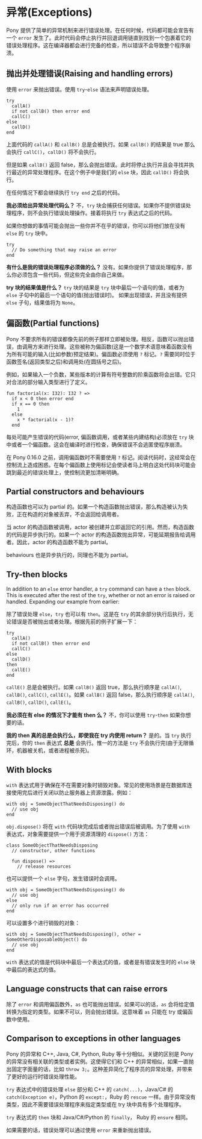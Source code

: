 # 异常(Exceptions)

Pony 提供了简单的异常机制来进行错误处理。在任何时候，代码都可能会宣告有一个 `error` 发生了。此时代码会停止执行并回退调用链直到找到一个包裹着它的错误处理程序。这在编译器都会进行完备的检查，所以错误不会导致整个程序崩溃。

## 抛出并处理错误(Raising and handling errors)

使用 `error` 来抛出错误。使用 `try`-`else` 语法来声明错误处理。

```pony
try
  callA()
  if not callB() then error end
  callC()
else
  callD()
end
```

上面代码的 `callA()` 和 `callB()` 总是会被执行。如果 `callB()` 的结果是 true 那么会执行 `callC()`，`callD()` 将不会执行。

但是如果 `callB()` 返回 false，那么会抛出错误。此时将停止执行并且会寻找并执行最近的异常处理程序。在这个例子中是我们的 `else` 块，因此 `callD()` 将会执行。

在任何情况下都会继续执行 `try end` 之后的代码。

__我必须给出异常处理代码么？__ 不，`try` 块会捕获任何错误。如果你不提供错误处理程序，则不会执行错误处理操作。接着将执行 `try` 表达式之后的代码。

如果你想做的事情可能会抛出一些你并不在乎的错误，你可以将他们放在没有 `else` 的 `try` 块中。

```pony
try
  // Do something that may raise an error
end
```

__有什么是我的错误处理程序必须做的么？__ 没有。如果你提供了错误处理程序，那么你必须包含一些代码，但这些完全由你自己来做。

__try 块的结果值是什么？__ `try` 块的结果是 `try` 块中最后一个语句的值，或者为 `else` 子句中的最后一个语句的值(抛出错误时)。 如果出现错误，并且没有提供 `else` 子句，结果值将为 `None`。

## 偏函数(Partial functions)

Pony 不要求所有的错误都像先前的例子那样立即被处理。相反，函数可以抛出错误，由调用方来进行处理。这些被称为偏函数(这是一个数学术语意味着函数没有为所有可能的输入(比如参数)预定结果)。偏函数必须使用 `?` 标记。`?` 需要同时位于函数签名(返回类型之后)和调用处(在圆括号之后)。

例如，如果输入一个负数，某些版本的计算有符号整数的阶乘函数将会出错。它只对合法的部分输入类型进行了定义。

```pony
fun factorial(x: I32): I32 ? =>
  if x < 0 then error end
  if x == 0 then
    1
  else
    x * factorial(x - 1)?
  end
```

每处可能产生错误的代码(error, 偏函数调用，或者某些内建结构)必须放在 `try` 块中或者一个偏函数。这会在编译时进行检查，确保错误不会逃匿使程序崩溃。

在 Pony 0.16.0 之前，调用偏函数时不需要使用 `?` 标记。阅读代码时，这经常会在控制流上造成困惑。在每个偏函数上使用标记会使读者马上明白这处代码块可能会跳到最近的错误处理上，使控制流更加清晰明确。

## Partial constructors and behaviours

构造函数也可以为 partial 的。如果一个构造函数抛出错误，那么构造被认为失败，正在构造的对象被丢弃，不会返回给调用者。

当 actor 的构造函数被调用，actor 被创建并立即返回它的引用。然而，构造函数的代码是异步执行的。如果一个 actor 的构造函数抛出异常，可能延期报告给调用者。因此，actor 的构造函数不能为 partial。

behaviours 也是异步执行的，同理也不能为 partial。

## Try-then blocks

In addition to an `else` error handler, a `try` command can have a `then` block. This is executed after the rest of the `try`, whether or not an error is raised or handled. Expanding our example from earlier:

除了错误处理 `else`，`try` 也可以有 `then`。这是在 `try` 的其余部分执行后执行，无论错误是否被抛出或者处理。根据先前的例子扩展一下：

```pony
try
  callA()
  if not callB() then error end
  callC()
else
  callD()
then
  callE()
end
```

`callE()` 总是会被执行。如果 `callB()` 返回 true，那么执行顺序是 `callA()`, `callB()`, `callC()`, `callE()`。如果 `callB()` 返回 false，那么执行顺序是 `callA()`, `callB()`, `callD()`, `callE()`。

__我必须在有 else 的情况下才能有 then 么？__ 不，你可以使用 `try`-`then` 如果你想要的话。

__我的 then 真的总是会执行么，即使我在 try 内使用 return？__ 是的。当 `try` 执行完后，你的 `then` 表达式 __总是__ 会执行。惟一的方法是 `try` 不会执行完(由于无限循环，机器被关机，或者进程被杀死)。

## With blocks

`with` 表达式用于确保在不在需要对象时销毁对象。常见的使用场景是在数据库连接使用完后进行关闭以防止服务器上资源泄露。例如：

```pony
with obj = SomeObjectThatNeedsDisposing() do
  // use obj
end
```

`obj.dispose()` 将在 `with` 代码块完成后或者抛出错误后被调用。为了使用 `with` 表达式，对象需要提供一个用于资源清理的 `dispose()` 方法：

```pony
class SomeObjectThatNeedsDisposing
  // constructor, other functions

  fun dispose() =>
    // release resources
```

也可以提供一个 `else` 字句，发生错误时会调用。

```pony
with obj = SomeObjectThatNeedsDisposing() do
  // use obj
else
  // only run if an error has occurred
end
```

可以设置多个进行销毁的对象：

```pony
with obj = SomeObjectThatNeedsDisposing(), other = SomeOtherDisposableObject() do
  // use obj
end
```

`with` 表达式的值是代码块中最后一个表达式的值，或者是有错误发生时的 `else` 块中最后的表达式的值。

## Language constructs that can raise errors

除了 `error` 和调用偏函数外，`as` 也可能抛出错误。如果可以的话，`as` 会将给定值转换为指定的类型。如果不可以，则会抛出错误。这意味着 `as` 只能在 try 或偏函数中使用。

## Comparison to exceptions in other languages

Pony 的异常和 C++, Java, C#, Python, Ruby 等十分相似。关键的区别是 Pony 的异常没有相关联的类型或者实例。这使得它们和 C++ 的异常相似，如果一直抛出固定字面量的话，比如 `throw 3;`。这种差异简化了程序员的异常处理，并带来了更好的运行时错误处理性能。

`try` 表达式中的错误处理 `else` 部分和 C++ 的 `catch(...)`，Java/C# 的 `catch(Exception e)`，Python 的 `except:`，Ruby 的 `rescue` 一样。由于异常没有类型，因此不需要错误处理程序来指定类型或在 try 块中具有多个处理程序。

`try` 表达式的 `then` 块和 Java/C#/Python 的 `finally`， Ruby 的 `ensure` 相同。

如果需要的话，错误处理可以通过使用 `error` 来重新抛出错误。

